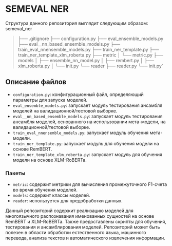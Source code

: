 # SEMEVAL NER

Структура данного репозитория выглядит следующим образом:
semeval_ner
> ├── .gitignore
├── configuration.py
├── eval_ensemble_models.py
├── eval__nn_based_ensemble_models.py
├── train_eval_nnensemble_models.py
├── train_ner_template.py
├── train_ner_template_xlm_roberta.py
├── metric
│ └── metric.py
├── models
│ ├── ensemble_nn_model.py
│ ├── rembert.py
│ ├── xlm_roberta.py
│ └── init.py
└── reader
├── reader.py
└── init.py`


## Описание файлов

- `configuration.py`: конфигурационный файл, определяющий параметры для запуска моделей.
- `eval_ensemble_models.py`: запускает модуль тестирования ансамбля моделей на валидационной/тестовой выборке.
- `eval__nn_based_ensemble_models.py`: запускает модуль тестирования ансамбля моделей, основанного на использовании мета-модели, на валидационной/тестовой выборке.
- `train_eval_nnensemble_models.py`: запускает модуль обучения мета-модели.
- `train_ner_template.py`: запускает модуль для обучения модели на основе RemBERT.
- `train_ner_template_xlm_roberta.py`: запускает модуль для обучения модели на основе XLM-RoBERTa.

### Пакеты

- `metric`: содержит метрики для вычисления промежуточного F1-счета во время обучения моделей.
- `models`: содержит классы моделей.
- `reader`: используется для предобработки данных.

Данный репозиторий содержит реализацию моделей для многоязычного распознавания именованных сущностей на основе RemBERT и XLM-RoBERTa. Также предоставлены скрипты для обучения, тестирования и ансамблирования моделей. Репозиторий может быть полезен в области обработки естественного языка, машинного перевода, анализа текстов и автоматического извлечения информации.
